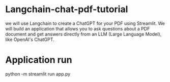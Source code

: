 # Langchain-chat-pdf-tutorial

we will use Langchain to create a ChatGPT for your PDF using Streamlit. We will build an application that allows you to ask questions about a PDF document and get answers directly from an LLM (Large Language Model), like OpenAI's ChatGPT.

# Application run

python -m streamlit run app.py
